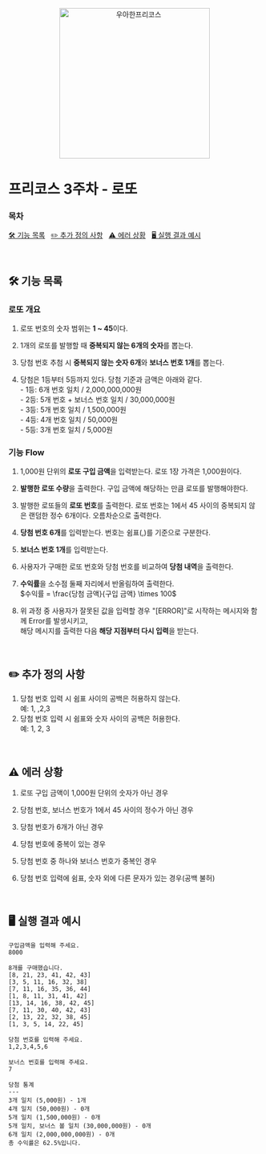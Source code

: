 <p align="center">
  <img src="https://i.ibb.co/D1CHbsB/logo-dark.png" width=300 alt="우아한프리코스"/>
</p>

# 프리코스 3주차 - 로또

### 목차

[🛠️ 기능 목록](#️-기능-목록) &nbsp;
[✏️ 추가 정의 사항](#️-추가-정의-사항) &nbsp;
[⚠️ 에러 상황](#️-에러-상황) &nbsp;
[🖥️ 실행 결과 예시](#️-실행-결과-예시)

<br/>

## 🛠️ 기능 목록

### 로또 개요

1. 로또 번호의 숫자 범위는 **1 ~ 45**이다.

2. 1개의 로또를 발행할 때 **중복되지 않는 6개의 숫자**를 뽑는다.
3. 당첨 번호 추첨 시 **중복되지 않는 숫자 6개**와 **보너스 번호 1개**를 뽑는다.
4. 당첨은 1등부터 5등까지 있다. 당첨 기준과 금액은 아래와 같다.
   <br/>- 1등: 6개 번호 일치 / 2,000,000,000원
   <br/>- 2등: 5개 번호 + 보너스 번호 일치 / 30,000,000원
   <br/>- 3등: 5개 번호 일치 / 1,500,000원
   <br/>- 4등: 4개 번호 일치 / 50,000원
   <br/>- 5등: 3개 번호 일치 / 5,000원

### 기능 Flow

1. 1,000원 단위의 **로또 구입 금액**을 입력받는다. 로또 1장 가격은 1,000원이다.

2. **발행한 로또 수량**을 출력한다. 구입 금액에 해당하는 만큼 로또를 발행해야한다.
3. 발행한 로또들의 **로또 번호**를 출력한다. 로또 번호는 1에서 45 사이의 중복되지 않은 랜덤한 정수 6개이다. 오름차순으로 출력한다.
4. **당첨 번호 6개**를 입력받는다. 번호는 쉼표(,)를 기준으로 구분한다.
5. **보너스 번호 1개**를 입력받는다.
6. 사용자가 구매한 로또 번호와 당첨 번호를 비교하여 **당첨 내역**을 출력한다.
7. **수익률**을 소수점 둘째 자리에서 반올림하여 출력한다.<br/>$수익률 = \frac{당첨  금액}{구입  금액} \times 100$
8. 위 과정 중 사용자가 잘못된 값을 입력할 경우 "[ERROR]"로 시작하는 메시지와 함께 Error를 발생시키고,<br/>해당 메시지를 출력한 다음 **해당 지점부터 다시 입력**을 받는다.

<br/>

## ✏️ 추가 정의 사항

1. 당첨 번호 입력 시 쉼표 사이의 공백은 허용하지 않는다.<br/>예: 1, ,2,3
2. 당첨 번호 입력 시 쉼표와 숫자 사이의 공백은 허용한다.<br/>예: 1, 2, 3

<br/>

## ⚠️ 에러 상황

1. 로또 구입 금액이 1,000원 단위의 숫자가 아닌 경우

2. 당첨 번호, 보너스 번호가 1에서 45 사이의 정수가 아닌 경우
3. 당첨 번호가 6개가 아닌 경우
4. 당첨 번호에 중복이 있는 경우
5. 당첨 번호 중 하나와 보너스 번호가 중복인 경우
6. 당첨 번호 입력에 쉼표, 숫자 외에 다른 문자가 있는 경우(공백 불허)

<br/>

## 🖥️ 실행 결과 예시

```
구입금액을 입력해 주세요.
8000

8개를 구매했습니다.
[8, 21, 23, 41, 42, 43]
[3, 5, 11, 16, 32, 38]
[7, 11, 16, 35, 36, 44]
[1, 8, 11, 31, 41, 42]
[13, 14, 16, 38, 42, 45]
[7, 11, 30, 40, 42, 43]
[2, 13, 22, 32, 38, 45]
[1, 3, 5, 14, 22, 45]

당첨 번호를 입력해 주세요.
1,2,3,4,5,6

보너스 번호를 입력해 주세요.
7

당첨 통계
---
3개 일치 (5,000원) - 1개
4개 일치 (50,000원) - 0개
5개 일치 (1,500,000원) - 0개
5개 일치, 보너스 볼 일치 (30,000,000원) - 0개
6개 일치 (2,000,000,000원) - 0개
총 수익률은 62.5%입니다.
```
